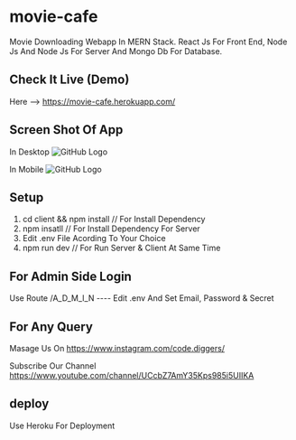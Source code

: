# movie-cafe
Movie Downloading Webapp In MERN Stack. React Js For Front End, Node Js And Node Js For Server And Mongo Db For Database.

## Check It Live (Demo)
Here --> https://movie-cafe.herokuapp.com/

## Screen Shot Of App
In Desktop
![GitHub Logo](/img.jpg)

In Mobile
![GitHub Logo](/mobile.png)

## Setup

1) cd client && npm install  // For Install Dependency
2) npm insatll               // For Install Dependency For Server
3) Edit .env File Acording To Your Choice
4) npm run dev               // For Run Server & Client At Same Time

## For Admin Side Login

Use Route <Domain>/A_D_M_I_N ----
Edit .env And Set Email, Password & Secret

## For Any Query

Masage Us On https://www.instagram.com/code.diggers/

Subscribe Our Channel https://www.youtube.com/channel/UCcbZ7AmY35Kps985i5UIIKA

## deploy
Use Heroku For Deployment
